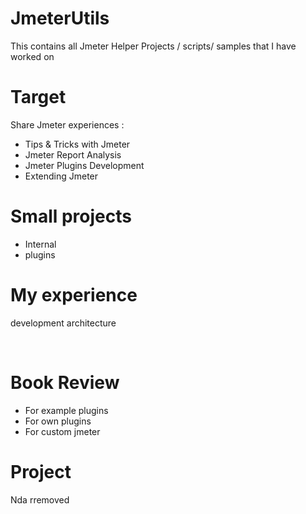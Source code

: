 # JmeterUtils
This contains all Jmeter Helper Projects / scripts/ samples that I have worked on

# Target 

Share Jmeter experiences : 

 - Tips & Tricks with Jmeter 
 - Jmeter Report Analysis
 - Jmeter Plugins Development
 - Extending Jmeter  
 
 # Small projects 
 - Internal 
 - plugins 
 
 # My experience 
 development 
 architecture 
 
  
 
# Book Review
- For example plugins
- For own plugins
- For custom jmeter

# Project
Nda rremoved 
